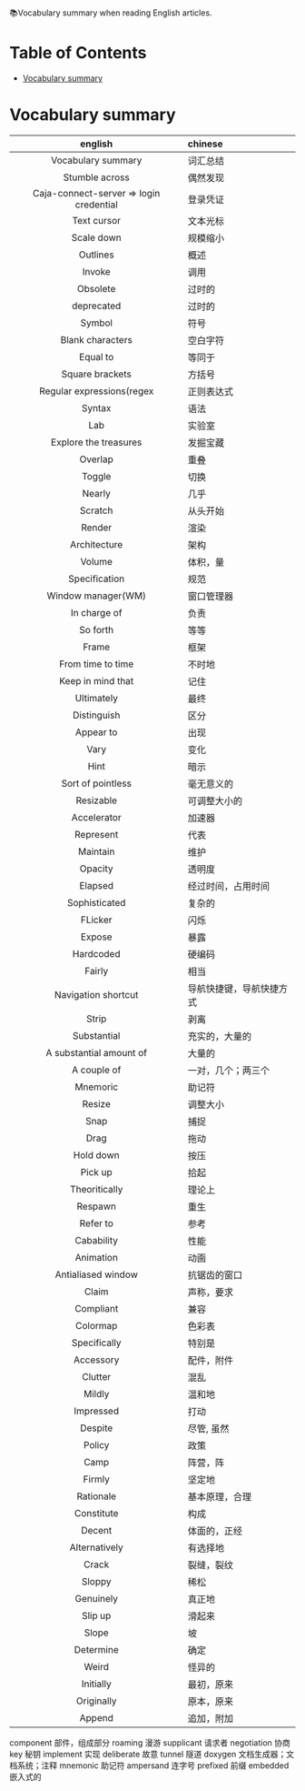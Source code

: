 :books:Vocabulary summary when reading English articles.

Table of Contents
=================

   * [Vocabulary summary](#vocabulary-summary)


# Vocabulary summary
| english | chinese |
| :-----: | :------ |
| Vocabulary summary | 词汇总结 |
| Stumble across | 偶然发现
| Caja-connect-server => login credential | 登录凭证 |
| Text cursor | 文本光标 |
| Scale down | 规模缩小 |
| Outlines | 概述 |
| Invoke | 调用 |
| Obsolete | 过时的 |
| deprecated | 过时的 |
| Symbol | 符号 |
| Blank characters | 空白字符 |
| Equal to | 等同于 |
| Square brackets | 方括号 |
| Regular expressions(regex | 正则表达式 |
| Syntax | 语法 |
| Lab | 实验室 |
| Explore the treasures | 发掘宝藏 |
| Overlap | 重叠 |
| Toggle | 切换 |
| Nearly | 几乎 |
| Scratch | 从头开始 |
| Render | 渲染 |
| Architecture | 架构 |
| Volume | 体积，量 |
| Specification | 规范 |
| Window manager(WM) | 窗口管理器 |
| In charge of | 负责 |
| So forth | 等等 |
| Frame | 框架 |
| From time to time | 不时地 |
| Keep in mind that | 记住 |
| Ultimately | 最终 |
| Distinguish | 区分 |
| Appear to | 出现 |
| Vary | 变化 |
| Hint | 暗示 |
| Sort of pointless | 毫无意义的 |
| Resizable | 可调整大小的 |
| Accelerator | 加速器 |
| Represent | 代表 |
| Maintain | 维护 |
| Opacity | 透明度 |
| Elapsed | 经过时间，占用时间 |
| Sophisticated | 复杂的 |
| FLicker | 闪烁 |
| Expose | 暴露 |
| Hardcoded | 硬编码 |
| Fairly | 相当 |
| Navigation shortcut | 导航快捷键，导航快捷方式 |
| Strip | 剥离 |
| Substantial | 充实的，大量的 |
| A substantial amount of | 大量的 |
| A couple of | 一对，几个；两三个 |
| Mnemoric | 助记符 |
| Resize | 调整大小 |
| Snap | 捕捉 |
| Drag | 拖动 |
| Hold down | 按压 |
| Pick up | 拾起 |
| Theoritically | 理论上 |
| Respawn | 重生 |
| Refer to | 参考 |
| Cabability | 性能 |
| Animation | 动画 |
| Antialiased window | 抗锯齿的窗口 |
| Claim | 声称，要求 |
| Compliant | 兼容 |
| Colormap | 色彩表 |
| Specifically | 特别是 |
| Accessory | 配件，附件 |
| Clutter | 混乱 |
| Mildly | 温和地 |
| Impressed | 打动 |
| Despite | 尽管, 虽然 |
| Policy | 政策 |
| Camp | 阵营，阵 |
| Firmly | 坚定地 |
| Rationale | 基本原理，合理 |
| Constitute | 构成 |
| Decent | 体面的，正经 |
| Alternatively | 有选择地 |
| Crack | 裂缝，裂纹 |
| Sloppy | 稀松 |
| Genuinely | 真正地 |
| Slip up | 滑起来 |
| Slope | 坡 |
| Determine | 确定 |
| Weird | 怪异的 |
| Initially | 最初，原来 |
| Originally | 原本，原来 |
| Append | 追加，附加 |
component 部件，组成部分
roaming 漫游
supplicant 请求者
negotiation 协商
key 秘钥
implement 实现
deliberate 故意
tunnel 隧道
doxygen 文档生成器；文档系统；注释
mnemonic 助记符
ampersand 连字号
prefixed 前缀
embedded 嵌入式的
